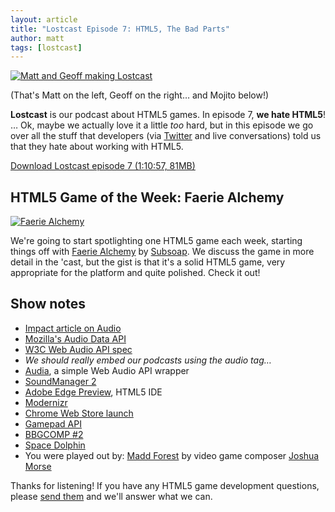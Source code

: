 ```yaml
---
layout: article
title: "Lostcast Episode 7: HTML5, The Bad Parts"
author: matt
tags: [lostcast]
---
```


<div class="full-frame">
	<a href="/media/images/posts/lostcast_07/matt_and_geoff_podcasting.jpg">
		<img alt="Matt and Geoff making Lostcast" src="/media/images/posts/lostcast_07/matt_and_geoff_podcasting_small.jpg">
	</a>
</div>

(That's Matt on the left, Geoff on the right… and Mojito below!)

**Lostcast** is our podcast about HTML5 games.
In episode 7, **we hate HTML5**! … Ok, maybe we actually love it a little _too_ hard, but in this episode we go over all the stuff that developers (via [Twitter](https://twitter.com/#!/lostdecadegames) and live conversations) told us that they hate about working with HTML5.

<a class="download-podcast" href="http://media.lostdecadegames.com/lostcast/lostcast_episode_7_html5_the_bad_parts.mp3">
	Download Lostcast episode 7 (1:10:57, 81MB)
</a>

## HTML5 Game of the Week: Faerie Alchemy

<div class="full-frame">
	<a href="http://subsoap.com/games/faerie-alchemy/html5/">
		<img alt="Faerie Alchemy" src="/media/images/posts/spotlights/faerie_alchemy.jpg">
	</a>
</div>

We're going to start spotlighting one HTML5 game each week, starting things off with [Faerie Alchemy](http://subsoap.com/games/faerie-alchemy/html5/) by [Subsoap](http://www.subsoap.com/). We discuss the game in more detail in the 'cast, but the gist is that it's a solid HTML5 game, very appropriate for the platform and quite polished. Check it out!

## Show notes

* [Impact article on Audio][1]
* [Mozilla's Audio Data API][2]
* [W3C Web Audio API spec][3]
* _We should really embed our podcasts using the audio tag…_
* [Audia][4], a simple Web Audio API wrapper
* [SoundManager 2][5]
* [Adobe Edge Preview][6], HTML5 IDE
* [Modernizr][7]
* [Chrome Web Store launch][8]
* [Gamepad API][9]
* [BBGCOMP #2][10]
* [Space Dolphin][11]
* You were played out by: [Madd Forest][12] by video game composer [Joshua Morse][13]

Thanks for listening! If you have any HTML5 game development questions, please [send them](mailto:hello@lostdecadegames.com) and we'll answer what we can.

[1]: http://www.phoboslab.org/log/2011/03/the-state-of-html5-audio
[2]: https://wiki.mozilla.org/Audio_Data_API
[3]: https://dvcs.w3.org/hg/audio/raw-file/tip/webaudio/specification.html
[4]: http://www.lostdecadegames.com/audia-is-a-library-for-simplifying-the-web-audio-api/
[5]: http://www.schillmania.com/projects/soundmanager2/
[6]: http://labs.adobe.com/technologies/edge/
[7]: http://www.modernizr.com/
[8]: http://www.lostdecadegames.com/announcing-onslaught-arena-for-sale-in-the-go/
[9]: https://dvcs.w3.org/hg/gamepad/raw-file/default/gamepad.html
[10]: http://hughfdjackson.com/bbgcomp2/
[11]: http://pixieengine.com/projects/1439/fullscreen
[12]: http://joshuamorse.bandcamp.com/track/madd-forest
[13]: http://jmflava.com/
